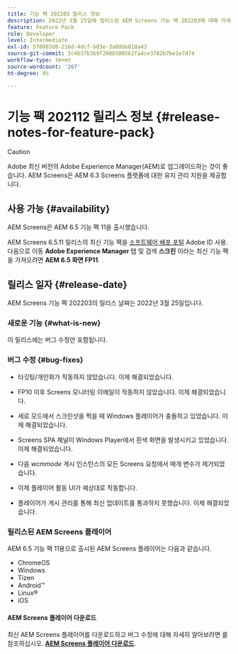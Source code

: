 ```yaml
---
title: 기능 팩 202203 릴리스 정보
description: 2022년 3월 25일에 릴리스된 AEM Screens 기능 팩 202203에 대해 자세히 알아보십시오.
feature: Feature Pack
role: Developer
level: Intermediate
exl-id: 570003d8-216d-4dcf-b03e-3a0dde818a43
source-git-commit: 3c4b37b3b9f268b500562fa4ce3782b7be1e7d74
workflow-type: tm+mt
source-wordcount: '267'
ht-degree: 4%

---
```


# 기능 팩 202112 릴리스 정보 {#release-notes-for-feature-pack}

>[!CAUTION]
>Adobe 최신 버전의 Adobe Experience Manager(AEM)로 업그레이드하는 것이 좋습니다. AEM Screens은 AEM 6.3 Screens 플랫폼에 대한 유지 관리 지원을 제공합니다.

## 사용 가능 {#availability}

AEM Screens은 AEM 6.5 기능 팩 11을 출시했습니다.

AEM Screens 6.5.11 릴리스의 최신 기능 팩을 [소프트웨어 배포 포털](https://experience.adobe.com/#/downloads/content/software-distribution/en/aem.html) Adobe ID 사용. 다음으로 이동 **Adobe Experience Manager** 탭 및 검색 **스크린** 이라는 최신 기능 팩을 가져오려면 **AEM 6.5 화면 FP11**.

## 릴리스 일자 {#release-date}

AEM Screens 기능 팩 202203의 릴리스 날짜는 2022년 3월 25일입니다.

### 새로운 기능 {#what-is-new}

이 릴리스에는 버그 수정만 포함됩니다.

### 버그 수정 {#bug-fixes}

* 타깃팅/개인화가 작동하지 않았습니다. 이제 해결되었습니다.

* FP10 이후 Screens 모니터링 이메일이 작동하지 않았습니다. 이제 해결되었습니다.

* 세로 모드에서 스크린샷을 찍을 때 Windows 플레이어가 충돌하고 있었습니다. 이제 해결되었습니다.

* Screens SPA 채널이 Windows Player에서 흰색 화면을 발생시키고 있었습니다. 이제 해결되었습니다.

* 다음 *wcmmode* 게시 인스턴스의 모든 Screens 요청에서 매개 변수가 제거되었습니다.

* 이제 플레이어 활동 UI가 예상대로 작동합니다.

* 플레이어가 게시 관리를 통해 최신 업데이트를 통과하지 못했습니다. 이제 해결되었습니다.

### 릴리스된 AEM Screens 플레이어

AEM 6.5 기능 팩 11용으로 출시된 AEM Screens 플레이어는 다음과 같습니다.

* ChromeOS
* Windows
* Tizen
* Android™
* Linux®
* iOS

#### AEM Screens 플레이어 다운로드

최신 AEM Screens 플레이어를 다운로드하고 버그 수정에 대해 자세히 알아보려면 를 참조하십시오. **[AEM Screens 플레이어 다운로드](https://download.macromedia.com/screens/index.html)**.
